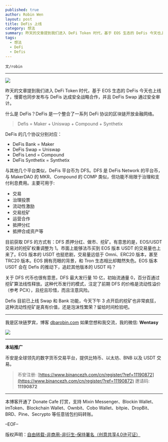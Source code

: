 ```yaml
---
published: true
author: Robin Wen
layout: post
title: DeFis 上线
category: 想法
summary: 昨天的文章提到我们进入 DeFi Token 时代，基于 EOS 生态的 DeFis 今天也上线了，慢雾也同步发布与 DeFis 达成安全战略合作，并且 DeFis Swap 通过安全审计。什么是 DeFis？DeFis 是一个整合了一系列 DeFi 协议的区块链开放金融网络。关于 DFS 代币也很有意思，DFS 最大发行量 10 亿，初始流通量 0，百分百通过挖矿算法线性释放。这种代币发行的模式，注定了前期 DFS 的价格是流动性溢价（参考 PCX），且挖且珍惜，而且注意风险。Defis 目前已上线 Swap 和 Bank 功能，今天下午 3 点开启的挖矿也非常疯狂，这种流动性挖矿是真有价值，还是泡沫性繁荣？留给时间检验吧。
tags:
  - 想法
  - DeFi
  - Defis
---
```


`文/robin`

***

![](https://cdn.dbarobin.com/lt0xybw.png)

昨天的文章提到我们进入 DeFi Token 时代，基于 EOS 生态的 DeFis 今天也上线了，慢雾也同步发布与 DeFis 达成安全战略合作，并且 DeFis Swap 通过安全审计。

什么是 DeFis？DeFis 是一个整合了一系列 DeFi 协议的区块链开放金融网络。

> Defis = Maker + Uniswap + Compound + Synthetix

DeFis 的几个协议分别对应：

* DeFis Bank = Maker
* DeFis Swap = Uniswap
* DeFis Lend = Compound
* DeFis Synthetix = Synthetix

与其他几个平台类似，DeFis 平台币为 DFS。DFS 是 DeFis Network 的平台币，与 MakerDAO 的 MKR、Compound 的 COMP 类似，但功能不局限于治理和支付利息费用。主要可用于:

* 交易
* 治理投票
* 流动性激励
* 交易挖矿
* 运营合作
* 抵押分红
* 抵押合成资产等

目前获取 DFS 的方式有：DFS 质押分红、做市、挖矿。有意思的是，EOS/USDT 交易对的挖矿权重调整为 1。市面上能够法币买到 EOS 版本 USDT 的交易量也上来了。EOS 版本的 USDT 也挺悲剧，交易量远低于 Omni、ERC20 版本，甚至 TRC20 版本。EOS 拥有亮眼的背景，和 Tron 生态相比却黯然失色。EOS 版本 USDT 会在 Defis 的推动下，追赶其他版本的 USDT 吗？

关于 DFS 代币也很有意思，DFS 最大发行量 10 亿，初始流通量 0，百分百通过挖矿算法线性释放。这种代币发行的模式，注定了前期 DFS 的价格是流动性溢价（参考 PCX），且挖且珍惜，而且注意风险。

Defis 目前已上线 Swap 和 Bank 功能，今天下午 3 点开启的挖矿也非常疯狂，这种流动性挖矿是真有价值，还是泡沫性繁荣？留给时间检验吧。

***

我是区块链罗宾，博客 [dbarobin.com](https://dbarobin.com/)
如果您想和我交流，我的微信: **Wentasy**

![](https://cdn.dbarobin.com/v4yywe2.png)

***

**本站推广**

币安是全球领先的数字货币交易平台，提供比特币、以太坊、BNB 以及 USDT 交易。

> 币安注册: [https://www.binancezh.com/cn/register/?ref=11190872](https://www.binancezh.com/cn/register/?ref=11190872)
> 邀请码: **11190872**

***

本博客开通了 Donate Cafe 打赏，支持 Mixin Messenger、Blockin Wallet、imToken、Blockchain Wallet、Ownbit、Cobo Wallet、bitpie、DropBit、BRD、Pine、Secrypto 等任意钱包扫码转账。

<center>
    <div class="--donate-button"
         data-button-id="f8b9df0d-af9a-460d-8258-d3f435445075"
    ></div>
</center>

–EOF–

版权声明：[自由转载-非商用-非衍生-保持署名（创意共享4.0许可证）](http://creativecommons.org/licenses/by-nc-nd/4.0/deed.zh)